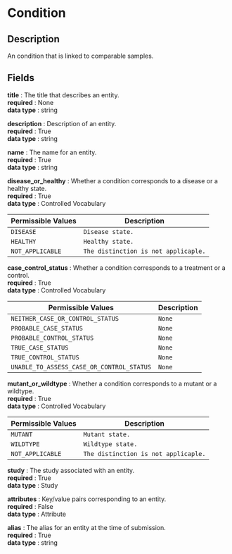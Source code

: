 # Condition

## Description

An condition that is linked to comparable samples.

## Fields

**title** : The title that describes an entity.<br>
**required** : None<br>
**data type** : string <br>


**description** : Description of an entity.<br>
**required** : True<br>
**data type** : string <br>


**name** : The name for an entity.<br>
**required** : True<br>
**data type** : string <br>


**disease_or_healthy** : Whether a condition corresponds to a disease or a healthy state.<br>
**required** : True<br>
**data type** : Controlled Vocabulary <br>

| Permissible Values | Description |
| --- | --- |
| `DISEASE` | `Disease state.` |
| `HEALTHY` | `Healthy state.` |
| `NOT_APPLICABLE` | `The distinction is not applicaple.` |



**case_control_status** : Whether a condition corresponds to a treatment or a control.<br>
**required** : True<br>
**data type** : Controlled Vocabulary <br>

| Permissible Values | Description |
| --- | --- |
| `NEITHER_CASE_OR_CONTROL_STATUS` | `None` |
| `PROBABLE_CASE_STATUS` | `None` |
| `PROBABLE_CONTROL_STATUS` | `None` |
| `TRUE_CASE_STATUS` | `None` |
| `TRUE_CONTROL_STATUS` | `None` |
| `UNABLE_TO_ASSESS_CASE_OR_CONTROL_STATUS` | `None` |



**mutant_or_wildtype** : Whether a condition corresponds to a mutant or a wildtype.<br>
**required** : True<br>
**data type** : Controlled Vocabulary <br>

| Permissible Values | Description |
| --- | --- |
| `MUTANT` | `Mutant state.` |
| `WILDTYPE` | `Wildtype state.` |
| `NOT_APPLICABLE` | `The distinction is not applicaple.` |



**study** : The study associated with an entity.<br>
**required** : True<br>
**data type** : Study <br>


**attributes** : Key/value pairs corresponding to an entity.<br>
**required** : False<br>
**data type** : Attribute <br>


**alias** : The alias for an entity at the time of submission.<br>
**required** : True<br>
**data type** : string <br>
